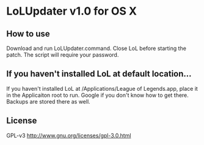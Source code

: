 # LoLUpdater v1.0 for OS X
## How to use
Download and run LoLUpdater.command. Close LoL before starting the patch. The script will require your password.
## If you haven't installed LoL at default location...
If you haven't installed LoL at /Applications/League of Legends.app, place it in the Applicaiton root to run. Google if you don't know how to get there. Backups are stored there as well.
## License
GPL-v3 http://www.gnu.org/licenses/gpl-3.0.html

